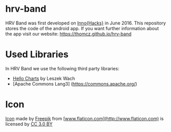 # hrv-band
HRV Band was first developed on [Inno{Hacks}](http://www.inno-hacks.de/) in June 2016. 
This repository stores the code of the android app. If you want further information about the app visit our website: https://thomcz.github.io/hrv-band

# Used Libraries
In HRV Band we use the following third party libraries:
- [Hello Charts](https://github.com/lecho/hellocharts-android) by Leszek Wach
- [Apache Commons Lang3] (https://commons.apache.org/)

# Icon
[Icon](https://github.com/thomcz/hrv-band/blob/master/app/src/main/res/drawable/ic_launcher.xml) made by [Freepik](http://www.flaticon.com/authors/freepik) from [www.flaticon.com](http://www.flaticon.com) is licensed by [CC 3.0 BY](http://creativecommons.org/licenses/by/3.0/)
